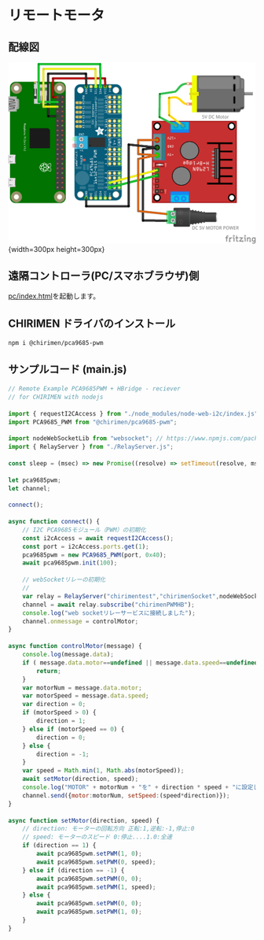 # リモートモータ

## 配線図

![配線図](../hbridge2-pca9685pwm/schematic.png "schematic"){width=300px height=300px}

## 遠隔コントローラ(PC/スマホブラウザ)側

[pc/index.html](https://codesandbox.io/s/github/chirimen-oh/chirimen.org/tree/master/pizero/src/esm-examples/remote_hbridge_pca9685/pc?module=pc.js)を起動します。

## CHIRIMEN ドライバのインストール

```shell
npm i @chirimen/pca9685-pwm
```

## サンプルコード (main.js)

```javascript
// Remote Example PCA9685PWM + HBridge - reciever
// for CHIRIMEN with nodejs

import { requestI2CAccess } from "./node_modules/node-web-i2c/index.js";
import PCA9685_PWM from "@chirimen/pca9685-pwm";

import nodeWebSocketLib from "websocket"; // https://www.npmjs.com/package/websocket
import { RelayServer } from "./RelayServer.js";

const sleep = (msec) => new Promise((resolve) => setTimeout(resolve, msec));

let pca9685pwm;
let channel;

connect();

async function connect() {
	// I2C PCA9685モジュール（PWM）の初期化
	const i2cAccess = await requestI2CAccess();
	const port = i2cAccess.ports.get(1);
	pca9685pwm = new PCA9685_PWM(port, 0x40);
	await pca9685pwm.init(100);

	// webSocketリレーの初期化
	//
	var relay = RelayServer("chirimentest","chirimenSocket",nodeWebSocketLib,"https://chirimen.org");
	channel = await relay.subscribe("chirimenPWMHB");
	console.log("web socketリレーサービスに接続しました");
	channel.onmessage = controlMotor;
}

async function controlMotor(message) {
	console.log(message.data);
	if ( message.data.motor==undefined || message.data.speed==undefined ){
		return;
	}
	var motorNum = message.data.motor;
	var motorSpeed = message.data.speed;
	var direction = 0;
	if (motorSpeed > 0) {
		direction = 1;
	} else if (motorSpeed == 0) {
		direction = 0;
	} else {
		direction = -1;
	}
	var speed = Math.min(1, Math.abs(motorSpeed));
	await setMotor(direction, speed);
	console.log("MOTOR" + motorNum + "を" + direction * speed + "に設定しました");
	channel.send({motor:motorNum, setSpeed:(speed*direction)});
}

async function setMotor(direction, speed) {
	// direction: モーターの回転方向 正転:1,逆転:-1,停止:0
	// speed: モーターのスピード 0:停止....1.0:全速
	if (direction == 1) {
		await pca9685pwm.setPWM(1, 0);
		await pca9685pwm.setPWM(0, speed);
	} else if (direction == -1) {
		await pca9685pwm.setPWM(0, 0);
		await pca9685pwm.setPWM(1, speed);
	} else {
		await pca9685pwm.setPWM(0, 0);
		await pca9685pwm.setPWM(1, 0);
	}
}
```

